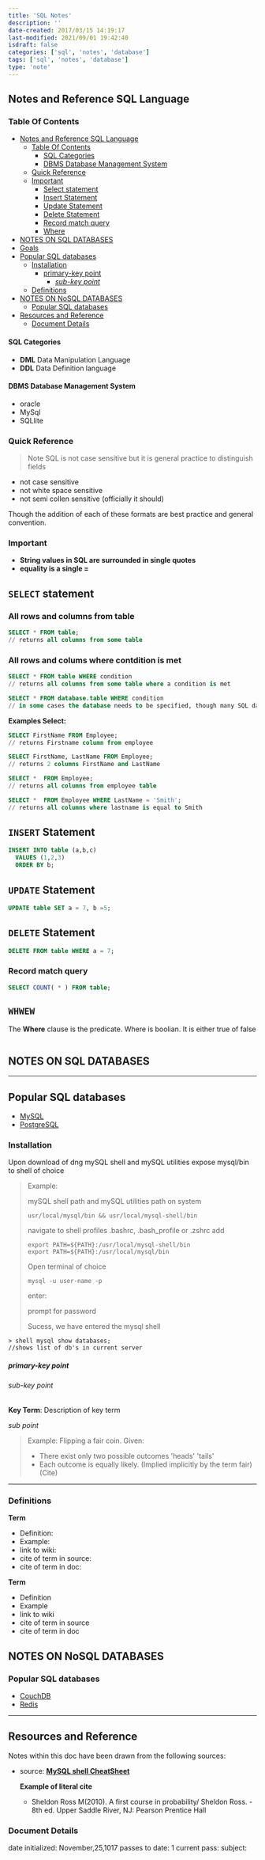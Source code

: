 ```yaml
---
title: 'SQL Notes'
description: ''
date-created: 2017/03/15 14:19:17
last-modified: 2021/09/01 19:42:40
isdraft: false
categories: ['sql', 'notes', 'database']
tags: ['sql', 'notes', 'database']
type: 'note'
---
```


## Notes and Reference SQL Language

### Table Of Contents

- [Notes and Reference SQL Language](#notes-and-reference-sql-language)
  - [Table Of Contents](#table-of-contents)
    - [SQL Categories](#sql-categories)
    - [DBMS Database Management System](#dbms-database-management-system)
  - [Quick Reference](#quick-reference)
  - [Important](#important)
    - [Select statement](#select-statement)
    - [Insert Statement](#insert-statement)
    - [Update Statement](#update-statement)
    - [Delete Statement](#delete-statement)
    - [Record match query](#record-match-query)
    - [Where](#where)
- [NOTES ON SQL DATABASES](#notes-on-sql-databases)
- [Goals](#goals)
- [Popular SQL databases](#popular-sql-databases)
  - [Installation](#installation)
    - [primary-key point](#primary-key-point)
      - [_sub-key point_](#sub-key-point)
  - [Definitions](#definitions)
- [NOTES ON NoSQL DATABASES](#notes-on-nosql-databases)
  - [Popular SQL databases](#popular-sql-databases-1)
- [Resources and Reference](#resources-and-reference)
  - [Document Details](#document-details)

#### SQL Categories

- **DML** Data Manipulation Language
- **DDL** Data Definition language

#### DBMS Database Management System

- oracle
- MySql
- SQLlite

### Quick Reference

> Note SQL is not case sensitive but it is general practice to distinguish fields

- not case sensitive
- not white space sensitive
- not semi collen sensitive (officially it should)

Though the addition of each of these formats are best practice and general convention.

### Important

- **String values in SQL are surrounded in single quotes**
- **equality is a single =**

## `SELECT` statement

### All rows and columns from table
```SQL
SELECT * FROM table;
// returns all columns from some table
```
### All rows and colums where contdition is met
```SQL
SELECT * FROM table WHERE condition
// returns all columns from some table where a condition is met
```

```SQL
SELECT * FROM database.table WHERE condition
// in some cases the database needs to be specified, though many SQL databases server have default databases that a query will be aplied to
```

__Examples Select:__

```SQL
SELECT FirstName FROM Employee;
// returns Firstname column from employee

SELECT FirstName, LastName FROM Employee;
// returns 2 columns FirstName and LastName

SELECT *  FROM Employee;
// returns all columns from employee table

SELECT *  FROM Employee WHERE LastName = 'Smith';
// returns all columns where lastname is equal to Smith
```

## `INSERT` Statement

```SQL
INSERT INTO table (a,b,c)
  VALUES (1,2,3)
  ORDER BY b;
```

## `UPDATE` Statement

```SQL
UPDATE table SET a = 7, b =5;
```

## `DELETE` Statement

```SQL
DELETE FROM table WHERE a = 7;
```

### Record match query

```SQL
SELECT COUNT( * ) FROM table;
```

## `WHWEW`

The **Where** clause is the predicate. Where is boolian. It is either true of false

```SQL

```

## NOTES ON SQL DATABASES

---


## Popular SQL databases

- [MySQL](https://www.mysql.com/)
- [PostgreSQL](https://www.postgresql.org/)

### Installation

Upon download of dng mySQL shell and mySQL utilities expose mysql/bin to shell of choice

> Example:
>
> mySQL shell path and mySQL utilities path on system
>
> ```
> usr/local/mysql/bin && usr/local/mysql-shell/bin
> ```
>
> navigate to shell profiles .bashrc, .bash_profile or .zshrc add
>
> ```
> export PATH=${PATH}:/usr/local/mysql-shell/bin
> export PATH=${PATH}:/usr/local/mysql/bin
> ```
>
> Open terminal of choice
>
> ```
> mysql -u user-name -p
> ```
>
> enter:
>
> prompt for password
>
> Sucess, we have entered the mysql shell

```
> shell mysql show databases;
//shows list of db's in current server
```

##### primary-key point

###### _sub-key point_

**Key Term**: Description of key term

_sub point_

> Example: Flipping a fair coin.
> Given:
>
> - There exist only two possible outcomes 'heads' 'tails'
> - Each outcome is equally likely. (Implied implicitly by the term fair)
>   (Cite)

---

### Definitions

**Term**

- Definition:
- Example:
- link to wiki:
- cite of term in source:
- cite of term in doc:

**Term**

- Definition
- Example
- link to wiki
- cite of term in source
- cite of term in doc

## NOTES ON NoSQL DATABASES

### Popular SQL databases

- [CouchDB](https://couchdb.apache.org/)
- [Redis](https://redis.io/)

---

## Resources and Reference

Notes within this doc have been drawn from the following sources:

- source: [**MySQL shell CheatSheet**](https://gist.github.com/hofmannsven/9164408)

  **Example of literal cite**

  - Sheldon Ross M(2010). A first course in probability/ Sheldon Ross. - 8th ed. Upper Saddle River, NJ: Pearson Prentice Hall

### Document Details

date initialized: November,25,1017
passes to date: 1
current pass:
subject:
